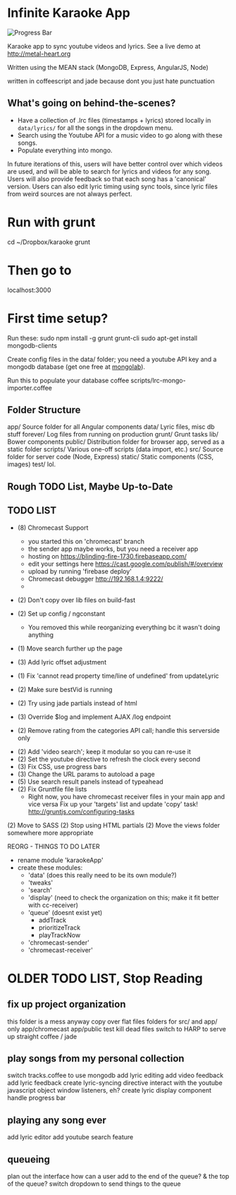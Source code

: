 # Infinite Karaoke App
![Progress Bar](http://progressed.io/bar/30?title=progress)

Karaoke app to sync youtube videos and lyrics. See a live demo at http://metal-heart.org

Written using the MEAN stack (MongoDB, Express, AngularJS, Node)

written in coffeescript and jade because dont you just hate punctuation

## What's going on behind-the-scenes?
- Have a collection of .lrc files (timestamps + lyrics) stored locally in `data/lyrics/` for all the songs in the dropdown menu.
- Search using the Youtube API for a music video to go along with these songs.
- Populate everything into mongo.

In future iterations of this, users will have better control over which videos are used, and will be able to search for lyrics and videos for any song. Users will also provide feedback so that each song has a 'canonical' version. Users can also edit lyric timing using sync tools, since lyric files from weird sources are not always perfect.

# Run with grunt
cd ~/Dropbox/karaoke
grunt

# Then go to
localhost:3000

# First time setup?
Run these:
sudo npm install -g grunt grunt-cli
sudo apt-get install mongodb-clients

Create config files in the data/ folder; you need a youtube API key and a mongodb database (get one free at [mongolab](http://mongolab.com)).

Run this to populate your database
coffee scripts/lrc-mongo-importer.coffee

## Folder Structure
app/
  Source folder for all Angular components
data/
  Lyric files, misc db stuff
forever/
  Log files from running on production
grunt/
  Grunt tasks
lib/
  Bower components
public/
  Distribution folder for browser app, served as a static folder
scripts/
  Various one-off scripts (data import, etc.)
src/
  Source folder for server code (Node, Express)
static/
  Static components (CSS, images)
test/
  lol.


## Rough TODO List, Maybe Up-to-Date


## TODO LIST
- (8) Chromecast Support
  + you started this on 'chromecast' branch
  + the sender app maybe works, but you need a receiver app
  + hosting on
    https://blinding-fire-1730.firebaseapp.com/
  + edit your settings here
    https://cast.google.com/publish/#/overview
  + upload by running 'firebase deploy'
  + Chromecast debugger
    http://192.168.1.4:9222/
  + 

- (2) Don't copy over lib files on build-fast
- (2) Set up config / ngconstant
    + You removed this while reorganizing everything bc it wasn't 
      doing anything
- (1) Move search further up the page
- (3) Add lyric offset adjustment
- (1) Fix 'cannot read property time/line of undefined' from updateLyric
- (2) Make sure bestVid is running
- (2) Try using jade partials instead of html
- (3) Override $log and implement AJAX /log endpoint
- (2) Remove rating from the categories API call; handle this serverside only



+ (2) Add 'video search'; keep it modular so you can re-use it
+ (2) Set the youtube directive to refresh the clock every second
+ (3) Fix CSS, use progress bars
+ (3) Change the URL params to autoload a page
+ (5) Use search result panels instead of typeahead
+ (2) Fix Gruntfile file lists
  + Right now, you have chromecast receiver files in your main app
    and vice versa
    Fix up your 'targets' list and update 'copy' task!
    http://gruntjs.com/configuring-tasks

(2) Move to SASS
(2) Stop using HTML partials
(2) Move the views folder somewhere more appropriate


REORG - THINGS TO DO LATER
- rename module 'karaokeApp'
- create these modules:
  + 'data' (does this really need to be its own module?)
  + 'tweaks'
  + 'search'
  + 'display' (need to check the organization on this; make it fit better with cc-receiver)
  + 'queue' (doesnt exist yet)
    * addTrack
    * prioritizeTrack
    * playTrackNow
  + 'chromecast-sender'
  + 'chromecast-receiver'


# OLDER TODO LIST, Stop Reading

fix up project organization
---------------------
this folder is a mess anyway
copy over flat files
folders for src/ and app/ only 
  app/chromecast
  app/public
  test
kill dead files
switch to HARP to serve up straight coffee / jade

play songs from my personal collection
--------------------------------------
switch tracks.coffee to use mongodb
add lyric editing
add video feedback
add lyric feedback
create lyric-syncing directive
  interact with the youtube javascript object
    window listeners, eh?
  create lyric display component
  handle progress bar


playing any song ever
---------------------
add lyric editor
add youtube search feature

queueing
--------
plan out the interface
  how can a user add to the end of the queue? 
  & the top of the queue?
switch dropdown to send things to the queue


